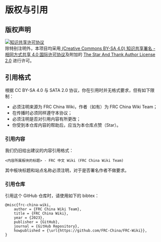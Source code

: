 # 版权与引用

## 版权声明

<a rel="license" href="https://creativecommons.org/licenses/by-sa/4.0/"><img alt="知识共享许可协议" style="border-width:0" src="https://i.creativecommons.org/l/by-sa/4.0/88x31.png" /></a><br />除特别注明外，本项目均采用<a rel="license" href="https://creativecommons.org/licenses/by-sa/4.0/deed.zh"> (Creative Commons BY-SA 4.0) 知识共享署名 - 相同方式共享 4.0 国际许可协议</a>及附加的 [The Star And Thank Author License 2.0](https://github.com/zTrix/sata-license) 进行许可。

## 引用格式

根据 CC BY-SA 4.0 与 SATA 2.0 协议，你在引用时并无格式要求，但有如下限制：

- 必须注明来源为 FRC China Wiki，作者（如有）为 FRC China Wiki Team；
- 在传播时必须同样遵守本协议；
- 必须注明是否对引用内容有所更改；
- 你受到本仓库内容的帮助后，应当为本仓库点赞（Star）。

### 引用内容

我们仍旧给出建议的内容引用格式：

```
<内容所属板块的标题> - FRC 中文 Wiki (FRC China Wiki Team)
```

其中板块标题和站点名称必须注明，对于是否署名作者不做要求。

### 引用仓库

引用这个 GitHub 仓库时，请使用如下的 bibtex： 

```
@misc{frc-china-wiki,   
    author = {FRC China Wiki Team},   
    title = {FRC China Wiki},   
    year = {2023},   
    publisher = {GitHub},   
    journal = {GitHub Repository},   
    howpublished = {\url{https://github.com/FRC-China/FRC-Wiki}},   
} 
```
